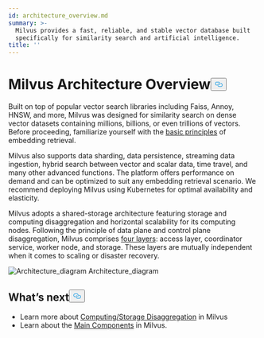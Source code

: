 ```yaml
---
id: architecture_overview.md
summary: >-
  Milvus provides a fast, reliable, and stable vector database built
  specifically for similarity search and artificial intelligence.
title: ''
---
```

<h1 id="Milvus-Architecture-Overview" class="common-anchor-header">Milvus Architecture Overview<button data-href="#Milvus-Architecture-Overview" class="anchor-icon" translate="no">
      <svg translate="no"
        aria-hidden="true"
        focusable="false"
        height="20"
        version="1.1"
        viewBox="0 0 16 16"
        width="16"
      >
        <path
          fill="#0092E4"
          fill-rule="evenodd"
          d="M4 9h1v1H4c-1.5 0-3-1.69-3-3.5S2.55 3 4 3h4c1.45 0 3 1.69 3 3.5 0 1.41-.91 2.72-2 3.25V8.59c.58-.45 1-1.27 1-2.09C10 5.22 8.98 4 8 4H4c-.98 0-2 1.22-2 2.5S3 9 4 9zm9-3h-1v1h1c1 0 2 1.22 2 2.5S13.98 12 13 12H9c-.98 0-2-1.22-2-2.5 0-.83.42-1.64 1-2.09V6.25c-1.09.53-2 1.84-2 3.25C6 11.31 7.55 13 9 13h4c1.45 0 3-1.69 3-3.5S14.5 6 13 6z"
        ></path>
      </svg>
    </button></h1><p>Built on top of popular vector search libraries including Faiss, Annoy, HNSW, and more, Milvus was designed for similarity search on dense vector datasets containing millions, billions, or even trillions of vectors. Before proceeding, familiarize yourself with the <a href="/docs/es/glossary.md">basic principles</a> of embedding retrieval.</p>
<p>Milvus also supports data sharding, data persistence, streaming data ingestion, hybrid search between vector and scalar data, time travel, and many other advanced functions. The platform offers performance on demand and can be optimized to suit any embedding retrieval scenario. We recommend deploying Milvus using Kubernetes for optimal availability and elasticity.</p>
<p>Milvus adopts a shared-storage architecture featuring storage and computing disaggregation and horizontal scalability for its computing nodes. Following the principle of data plane and control plane disaggregation, Milvus comprises <a href="/docs/es/four_layers.md">four layers</a>: access layer, coordinator service, worker node, and storage. These layers are mutually independent when it comes to scaling or disaster recovery.</p>
<p>
  <span class="img-wrapper">
    <img translate="no" src="/docs/v2.2.x/assets/architecture_diagram.png" alt="Architecture_diagram" class="doc-image" id="architecture_diagram" />
    <span>Architecture_diagram</span>
  </span>
</p>
<h2 id="Whats-next" class="common-anchor-header">What’s next<button data-href="#Whats-next" class="anchor-icon" translate="no">
      <svg translate="no"
        aria-hidden="true"
        focusable="false"
        height="20"
        version="1.1"
        viewBox="0 0 16 16"
        width="16"
      >
        <path
          fill="#0092E4"
          fill-rule="evenodd"
          d="M4 9h1v1H4c-1.5 0-3-1.69-3-3.5S2.55 3 4 3h4c1.45 0 3 1.69 3 3.5 0 1.41-.91 2.72-2 3.25V8.59c.58-.45 1-1.27 1-2.09C10 5.22 8.98 4 8 4H4c-.98 0-2 1.22-2 2.5S3 9 4 9zm9-3h-1v1h1c1 0 2 1.22 2 2.5S13.98 12 13 12H9c-.98 0-2-1.22-2-2.5 0-.83.42-1.64 1-2.09V6.25c-1.09.53-2 1.84-2 3.25C6 11.31 7.55 13 9 13h4c1.45 0 3-1.69 3-3.5S14.5 6 13 6z"
        ></path>
      </svg>
    </button></h2><ul>
<li>Learn more about <a href="/docs/es/four_layers.md">Computing/Storage Disaggregation</a> in Milvus</li>
<li>Learn about the <a href="/docs/es/main_components.md">Main Components</a> in Milvus.</li>
</ul>
